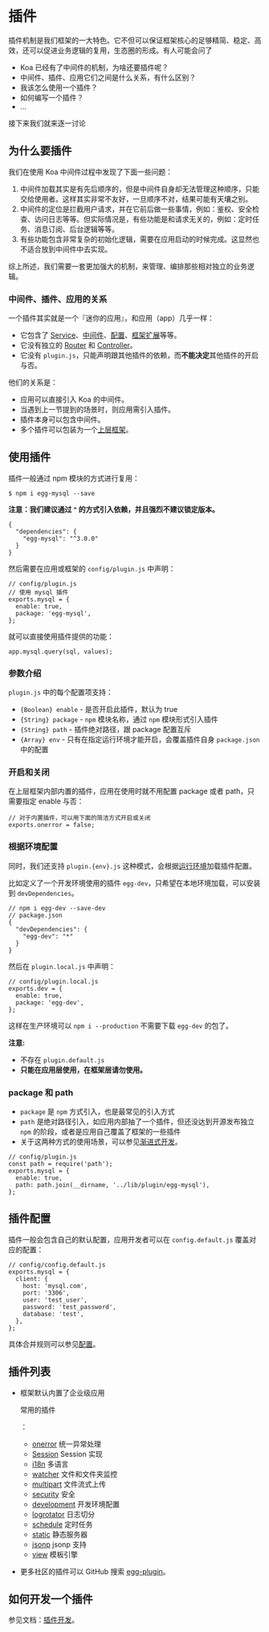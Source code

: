 # 插件

插件机制是我们框架的一大特色。它不但可以保证框架核心的足够精简、稳定、高效，还可以促进业务逻辑的复用，生态圈的形成。有人可能会问了

- Koa 已经有了中间件的机制，为啥还要插件呢？
- 中间件、插件、应用它们之间是什么关系，有什么区别？
- 我该怎么使用一个插件？
- 如何编写一个插件？
- ...

接下来我们就来逐一讨论

## 为什么要插件

我们在使用 Koa 中间件过程中发现了下面一些问题：

1. 中间件加载其实是有先后顺序的，但是中间件自身却无法管理这种顺序，只能交给使用者。这样其实非常不友好，一旦顺序不对，结果可能有天壤之别。
2. 中间件的定位是拦截用户请求，并在它前后做一些事情，例如：鉴权、安全检查、访问日志等等。但实际情况是，有些功能是和请求无关的，例如：定时任务、消息订阅、后台逻辑等等。
3. 有些功能包含非常复杂的初始化逻辑，需要在应用启动的时候完成。这显然也不适合放到中间件中去实现。

综上所述，我们需要一套更加强大的机制，来管理、编排那些相对独立的业务逻辑。

### 中间件、插件、应用的关系

一个插件其实就是一个『迷你的应用』，和应用（app）几乎一样：

- 它包含了 [Service](https://eggjs.org/zh-cn/basics/service.html)、[中间件](https://eggjs.org/zh-cn/basics/middleware.html)、[配置](https://eggjs.org/zh-cn/basics/config.html)、[框架扩展](https://eggjs.org/zh-cn/basics/extend.html)等等。
- 它没有独立的 [Router](https://eggjs.org/zh-cn/basics/router.html) 和 [Controller](https://eggjs.org/zh-cn/basics/controller.html)。
- 它没有 `plugin.js`，只能声明跟其他插件的依赖，而**不能决定**其他插件的开启与否。

他们的关系是：

- 应用可以直接引入 Koa 的中间件。
- 当遇到上一节提到的场景时，则应用需引入插件。
- 插件本身可以包含中间件。
- 多个插件可以包装为一个[上层框架](https://eggjs.org/zh-cn/advanced/framework.html)。

## 使用插件

插件一般通过 npm 模块的方式进行复用：

```
$ npm i egg-mysql --save
```

**注意：我们建议通过 `^` 的方式引入依赖，并且强烈不建议锁定版本。**

```
{
  "dependencies": {
    "egg-mysql": "^3.0.0"
  }
}
```

然后需要在应用或框架的 `config/plugin.js` 中声明：

```
// config/plugin.js
// 使用 mysql 插件
exports.mysql = {
  enable: true,
  package: 'egg-mysql',
};
```

就可以直接使用插件提供的功能：

```
app.mysql.query(sql, values);
```

### 参数介绍

`plugin.js` 中的每个配置项支持：

- `{Boolean} enable` - 是否开启此插件，默认为 true
- `{String} package` - `npm` 模块名称，通过 `npm` 模块形式引入插件
- `{String} path` - 插件绝对路径，跟 package 配置互斥
- `{Array} env` - 只有在指定运行环境才能开启，会覆盖插件自身 `package.json` 中的配置

### 开启和关闭

在上层框架内部内置的插件，应用在使用时就不用配置 package 或者 path，只需要指定 enable 与否：

```
// 对于内置插件，可以用下面的简洁方式开启或关闭
exports.onerror = false;
```

### 根据环境配置

同时，我们还支持 `plugin.{env}.js` 这种模式，会根据[运行环境](https://eggjs.org/zh-cn/basics/env.html)加载插件配置。

比如定义了一个开发环境使用的插件 `egg-dev`，只希望在本地环境加载，可以安装到 `devDependencies`。

```
// npm i egg-dev --save-dev
// package.json
{
  "devDependencies": {
    "egg-dev": "*"
  }
}
```

然后在 `plugin.local.js` 中声明：

```
// config/plugin.local.js
exports.dev = {
  enable: true,
  package: 'egg-dev',
};
```

这样在生产环境可以 `npm i --production` 不需要下载 `egg-dev` 的包了。

**注意:**

- 不存在 `plugin.default.js`
- **只能在应用层使用，在框架层请勿使用。**

### package 和 path

- `package` 是 `npm` 方式引入，也是最常见的引入方式
- `path` 是绝对路径引入，如应用内部抽了一个插件，但还没达到开源发布独立 `npm` 的阶段，或者是应用自己覆盖了框架的一些插件
- 关于这两种方式的使用场景，可以参见[渐进式开发](https://eggjs.org/zh-cn/tutorials/progressive.html)。

```
// config/plugin.js
const path = require('path');
exports.mysql = {
  enable: true,
  path: path.join(__dirname, '../lib/plugin/egg-mysql'),
};
```

## 插件配置

插件一般会包含自己的默认配置，应用开发者可以在 `config.default.js` 覆盖对应的配置：

```
// config/config.default.js
exports.mysql = {
  client: {
    host: 'mysql.com',
    port: '3306',
    user: 'test_user',
    password: 'test_password',
    database: 'test',
  },
};
```

具体合并规则可以参见[配置](https://eggjs.org/zh-cn/basics/config.html)。

## 插件列表

- 框架默认内置了企业级应用

  常用的插件

  ：

  - [onerror](https://github.com/eggjs/egg-onerror) 统一异常处理
  - [Session](https://github.com/eggjs/egg-session) Session 实现
  - [i18n](https://github.com/eggjs/egg-i18n) 多语言
  - [watcher](https://github.com/eggjs/egg-watcher) 文件和文件夹监控
  - [multipart](https://github.com/eggjs/egg-multipart) 文件流式上传
  - [security](https://github.com/eggjs/egg-security) 安全
  - [development](https://github.com/eggjs/egg-development) 开发环境配置
  - [logrotator](https://github.com/eggjs/egg-logrotator) 日志切分
  - [schedule](https://github.com/eggjs/egg-schedule) 定时任务
  - [static](https://github.com/eggjs/egg-static) 静态服务器
  - [jsonp](https://github.com/eggjs/egg-jsonp) jsonp 支持
  - [view](https://github.com/eggjs/egg-view) 模板引擎

- 更多社区的插件可以 GitHub 搜索 [egg-plugin](https://github.com/topics/egg-plugin)。

## 如何开发一个插件

参见文档：[插件开发](https://eggjs.org/zh-cn/advanced/plugin.html)。